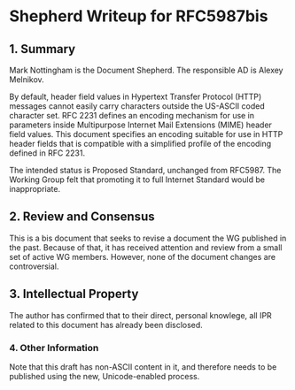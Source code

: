 # Shepherd Writeup for RFC5987bis

## 1. Summary

Mark Nottingham is the Document Shepherd. The responsible AD is Alexey Melnikov.

By default, header field values in Hypertext Transfer Protocol (HTTP) messages cannot easily carry
characters outside the US-ASCII coded character set. RFC 2231 defines an encoding mechanism for use
in parameters inside Multipurpose Internet Mail Extensions (MIME) header field values. This
document specifies an encoding suitable for use in HTTP header fields that is compatible with a
simplified profile of the encoding defined in RFC 2231.

The intended status is Proposed Standard, unchanged from RFC5987. The Working Group felt that
promoting it to full Internet Standard would be inappropriate.


## 2. Review and Consensus

This is a bis document that seeks to revise a document the WG published in the past. Because of
that, it has received attention and review from a small set of active WG members. However, none of
the document changes are controversial.


## 3. Intellectual Property

The author has confirmed that to their direct, personal knowlege, all IPR related to this document
has already been disclosed.


### 4. Other Information

Note that this draft has non-ASCII content in it, and therefore needs to be published using the
new, Unicode-enabled process.